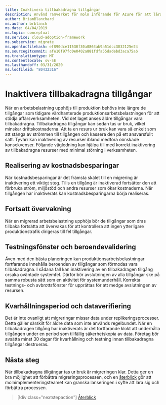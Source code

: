 ```yaml
---
title: Inaktivera tillbakadragna tillgångar
description: Använd ramverket för moln införande för Azure för att lära dig hur du avvecklar pensionerade resurser på rätt sätt med minimala affärs avbrott.
author: BrianBlanchard
ms.author: brblanch
ms.date: 04/04/2019
ms.topic: conceptual
ms.service: cloud-adoption-framework
ms.subservice: migrate
ms.openlocfilehash: ef890dce11530f30a0863ab9a51dcc3832125e24
ms.sourcegitcommit: afe10f97fc0e0402a881fdfa55dadebd3aca75ab
ms.translationtype: MT
ms.contentlocale: sv-SE
ms.lasthandoff: 03/31/2020
ms.locfileid: "80432316"
---
```

# <a name="decommission-retired-assets"></a>Inaktivera tillbakadragna tillgångar

När en arbetsbelastning upphöjs till produktion behövs inte längre de tillgångar som tidigare värdhanterade produktionsarbetsbelastningen för att stödja affärsverksamheten. Vid det laget anses äldre tillgångar vara tillbakadragna. Tillbakadragna tillgångar kan sedan tas ur bruk, vilket minskar driftskostnaderna. Att ta en resurs ur bruk kan vara så enkelt som att stänga av strömmen till tillgången och kassera den på ett ansvarsfullt sätt. Tyvärr kan inaktivering av resurser ibland medföra oönskade konsekvenser. Följande vägledning kan hjälpa till med korrekt inaktivering av tillbakadragna resurser med minimal störning i verksamheten.

## <a name="cost-savings-realization"></a>Realisering av kostnadsbesparingar

När kostnadsbesparingar är det främsta skälet till en migrering är inaktivering ett viktigt steg. Tills en tillgång är inaktiverad fortsätter den att förbruka ström, miljöstöd och andra resurser som ökar kostnaderna. När tillgången har inaktiverats kan kostnadsbesparingarna börja realiseras.

## <a name="continued-monitoring"></a>Fortsatt övervakning

När en migrerad arbetsbelastning upphöjs bör de tillgångar som dras tillbaka fortsätta att övervakas för att kontrollera att ingen ytterligare produktionstrafik dirigeras till fel tillgångar.

## <a name="testing-windows-and-dependency-validation"></a>Testningsfönster och beroendevalidering

Även med den bästa planeringen kan produktionsarbetsbelastningar fortfarande innehålla beroenden av tillgångar som förmodas vara tillbakadragna. I sådana fall kan inaktivering av en tillbakadragen tillgång orsaka oväntade systemfel. Därför bör avslutningen av alla tillgångar ske på samma robusta sätt som en aktivitet för systemunderhåll. Korrekta testnings- och avbrottsfönster för upprättas för att medge avslutningen av resursen.

## <a name="holding-period-and-data-validation"></a>Kvarhållningsperiod och dataverifiering

Det är inte ovanligt att migreringar missar data under replikeringsprocesser. Detta gäller särskilt för äldre data som inte används regelbundet. När en tillbakadragen tillgång har inaktiverats är det fortfarande klokt att underhålla tillgången under en period som tillfällig säkerhetskopia av data. Företag bör avsätta minst 30 dagar för kvarhållning och testning innan tillbakadragna tillgångar destrueras.

## <a name="next-steps"></a>Nästa steg

När tillbakadragna tillgångar tas ur bruk är migreringen klar. Detta ger en bra möjlighet att förbättra migreringsprocessen, och en [återblick](./retrospective.md) gör att molnimplementeringsteamet kan granska lanseringen i syfte att lära sig och förbättra processen.

> [!div class="nextstepaction"]
> [Återblick](./retrospective.md)
